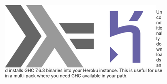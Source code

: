 <img src="img/haskell.png" alt="Styleguide Rails Logo" align="left" />
<img src="img/heroku.png" alt="Styleguide Rails Logo" align="left" />

Unconditionally downloads and installs GHC 7.6.3 binaries into your
Heroku instance. This is useful for use in a multi-pack where you need
GHC available in your path.
